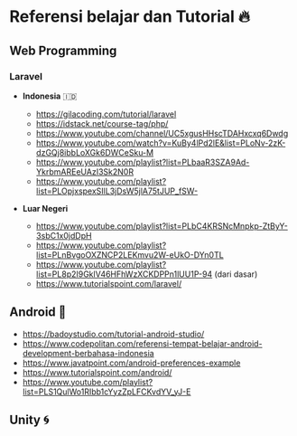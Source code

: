 # Referensi belajar dan Tutorial :fire:

## Web Programming

### Laravel
-  **Indonesia** :indonesia:
   - https://gilacoding.com/tutorial/laravel
   - https://idstack.net/course-tag/php/
   - https://www.youtube.com/channel/UC5xgusHHscTDAHxcxq6Dwdg
   - https://www.youtube.com/watch?v=KuBy4lPd2lE&list=PLoNv-2zK-dzGQj8ibbLoXGk6DWCeSku-M
   - https://www.youtube.com/playlist?list=PLbaaR3SZA9Ad-YkrbmAREeUAzI3Sk2N0R
   - https://www.youtube.com/playlist?list=PLOpjxspexSIlL3jDsW5jlA75tJUP_fSW-
   
-  **Luar Negeri**
   - https://www.youtube.com/playlist?list=PLbC4KRSNcMnpkp-ZtByY-3sbC1x0jdDpH
   - https://www.youtube.com/playlist?list=PLnBvgoOXZNCP2LEKmvu2W-eUkO-DYn0TL
   - https://www.youtube.com/playlist?list=PL8p2I9GklV46HFhWzXCKDPPn1lUU1P-94 (dari dasar)
   - https://www.tutorialspoint.com/laravel/

## Android :iphone:
   - https://badoystudio.com/tutorial-android-studio/
   - https://www.codepolitan.com/referensi-tempat-belajar-android-development-berbahasa-indonesia
   - https://www.javatpoint.com/android-preferences-example
   - https://www.tutorialspoint.com/android/
   - https://www.youtube.com/playlist?list=PLS1QulWo1RIbb1cYyzZpLFCKvdYV_yJ-E
   
## Unity :cyclone:
